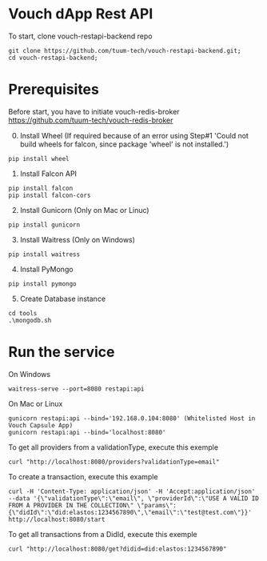 # Vouch dApp Rest API

To start, clone vouch-restapi-backend repo
```
git clone https://github.com/tuum-tech/vouch-restapi-backend.git;
cd vouch-restapi-backend;
```
# Prerequisites

Before start, you have to initiate vouch-redis-broker https://github.com/tuum-tech/vouch-redis-broker

0. Install Wheel (If required because of an error using Step#1 'Could not build wheels for falcon, since package 'wheel' is not installed.')
```
pip install wheel 
```

1. Install Falcon API 
```
pip install falcon
pip install falcon-cors
```
2. Install Gunicorn (Only on Mac or Linuc)
```
pip install gunicorn
```
3. Install Waitress (Only on Windows)
```
pip install waitress
```
4. Install PyMongo
```
pip install pymongo
```
5. Create Database instance
```
cd tools
.\mongodb.sh
```

# Run the service

On Windows
```
waitress-serve --port=8080 restapi:api
```

On Mac or Linux
```
gunicorn restapi:api --bind='192.168.0.104:8080' (Whitelisted Host in Vouch Capsule App)
gunicorn restapi:api --bind='localhost:8080'
```

To get all providers from a validationType, execute this exemple
```
curl "http://localhost:8080/providers?validationType=email"
```

To create a transaction, execute this example
```
curl -H 'Content-Type: application/json' -H 'Accept:application/json' --data '{\"validationType\":\"email\", \"providerId\":\"USE A VALID ID FROM A PROVIDER IN THE COLLECTION\" \"params\":{\"didId\":\"did:elastos:1234567890\",\"email\":\"test@test.com\"}}' http://localhost:8080/start
```

To get all transactions from a DidId, execute this exemple
```
curl "http://localhost:8080/get?didid=did:elastos:1234567890"
```



